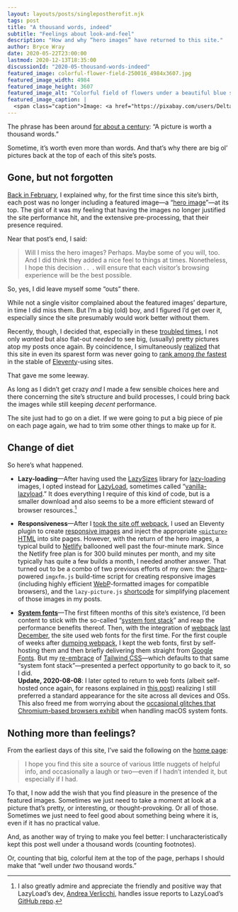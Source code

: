 ```yaml
---
layout: layouts/posts/singlepostherofit.njk
tags: post
title: "A thousand words, indeed"
subtitle: "Feelings about look-and-feel"
description: "How and why “hero images” have returned to this site."
author: Bryce Wray
date: 2020-05-22T23:00:00
lastmod: 2020-12-13T18:35:00
discussionId: "2020-05-thousand-words-indeed"
featured_image: colorful-flower-field-250016_4984x3607.jpg
featured_image_width: 4984
featured_image_height: 3607
featured_image_alt: "Colorful field of flowers under a beautiful blue sky"
featured_image_caption: |
  <span class="caption">Image: <a href="https://pixabay.com/users/DeltaWorks-37465/?utm_source=link-attribution&amp;utm_medium=referral&amp;utm_campaign=image&amp;utm_content=250016">Kohji Asakawa</a>; <a href="https://pixabay.com/?utm_source=link-attribution&amp;utm_medium=referral&amp;utm_campaign=image&amp;utm_content=250016">Pixabay</a>
---
```


The phrase has been around [for about a century](https://grammarist.com/proverb/a-picture-is-worth-a-thousand-words/): “A picture is worth a thousand words.”

Sometime, it’s worth even more than words. And that’s why there are big ol’ pictures back at the top of each of this site’s posts.

## Gone, but not forgotten

[Back in February](/posts/2020/02/so-much-for-heroes), I explained why, for the first time since this site’s birth, each post was no longer including a featured image—a “[hero image](https://en.wikipedia.org/wiki/Hero_image)”—at its top. The gist of it was my feeling that having the images no longer justified the site performance hit, and the extensive pre-processing, that their presence required.

Near that post’s end, I said:

> Will I miss the hero images? Perhaps. Maybe some of you will, too. And I did think they added a nice feel to things at times. Nonetheless, I hope this decision .&nbsp;.&nbsp;&nbsp;. will ensure that each visitor’s browsing experience will be the best possible.

So, yes, I did leave myself some “outs” there.

While not a single visitor complained about the featured images’ departure, in time I did miss them. But I’m a big (old) boy, and I figured I’d get over it, especially since the site presumably would work better without them.

Recently, though, I decided that, especially in these [troubled times](/posts/2020/03/coherence-covid-19), I not only *wanted* but also flat-out *needed* to see big, (usually) pretty pictures atop my posts once again. By coincidence, I simultaneously [realized](/posts/2020/05/mixed-nuts-2020-05) that this site in even its sparest form was never going to [rank among *the* fastest](https://www.11ty.dev/leaderboard/perf/) in the stable of [Eleventy](https://11ty.dev)-using sites.

That gave me some leeway.

As long as I didn’t get crazy *and* I made a few sensible choices here and there concerning the site’s structure and build processes, I could bring back the images while still keeping *decent* performance.

The site just had to go on a diet. If we were going to put a big piece of pie on each page again, we had to trim some other things to make up for it.

## Change of diet

So here’s what happened.

- **Lazy-loading**—After having used the [LazySizes](https://github.com/afarka/lazysizes) library for [lazy-loading](https://en.wikipedia.org/wiki/Lazy_loading) images, I opted instead for [LazyLoad](https://www.andreaverlicchi.eu/lazyload/), sometimes called “[vanilla-lazyload](https://www.npmjs.com/package/vanilla-lazyload).” It does everything I require of this kind of code, but is a smaller download and also seems to be a more efficient steward of browser resources.[^LLDev]

[^LLDev]: I also greatly admire and appreciate the friendly and positive way that LazyLoad’s dev, [Andrea Verlicchi](https://www.andreaverlicchi.eu/), handles issue reports to LazyLoad’s [GitHub repo](https://github.com/verlok/lazyload).

- **Responsiveness**—After I [took the site off webpack](/posts/2020/05/going-solo-eleventy), I used an Eleventy plugin to create [responsive images](https://developer.mozilla.org/en-US/docs/Learn/HTML/Multimedia_and_embedding/Responsive_images) and inject the appropriate [`<picture>` HTML](https://developer.mozilla.org/en-US/docs/Web/HTML/Element/picture) into site pages. However, with the return of the hero images, a typical build to [Netlify](https://netlify.com) ballooned well past the four-minute mark. Since the Netlify free plan is for 300 build minutes per month, and my site typically has quite a few builds a month, I needed another answer. That turned out to be a combo of two previous efforts of my own: the [Sharp](https://github.com/lovell/sharp)-powered `imgxfm.js` build-time script for creating responsive images (including highly efficient [WebP](https://developers.google.com/speed/webp)-formatted images for compatible browsers), and the `lazy-picture.js` [shortcode](https://11ty.dev/docs/shortcodes) for simplifying placement of those images in my posts.

- **[System fonts](/posts/2018/10/web-typography-part-2)**—The first fifteen months of this site’s existence, I’d been content to stick with the so-called “[system font stack](/posts/2018/10/web-typography-part-2)” and reap the performance benefits thereof. Then, with the integration of [webpack](https://webpack.js.org) [last December](/posts/2019/12/packing-up), the site used web fonts for the first time. For the first couple of weeks after [dumping webpack](/posts/2020/05/going-solo-eleventy), I kept the web fonts, first by self-hosting them and then briefly delivering them straight from [Google Fonts](https://fonts.google.com). But my [re-embrace](/posts/2020/05/going-solo-eleventy) of [Tailwind CSS](https://tailwindcss.com)—which defaults to that same “system font stack”—presented a perfect opportunity to go back to it, so I did.<br />**Update, 2020-08-08**: I later opted to return to web fonts (albeit self-hosted once again, for reasons explained in [this post](/posts/2020/08/google-fonts-privacy)) realizing I still preferred a standard appearance for the site across all devices and OSs. This also freed me from worrying about the [occasional glitches that Chromium-based browsers exhibit](https://www.coywolf.news/webmaster/chrome-81-breaks-system-fonts-bold/) when handling macOS system fonts.

## Nothing more than feelings?

From the earliest days of this site, I’ve said the following on the [home page](/):

> I hope you find this site a source of various little nuggets of helpful info, and occasionally a laugh or two—even if I hadn’t intended it, but especially if I had.

To that, I now add the wish that you find pleasure in the presence of the featured images. Sometimes we just need to take a moment at look at a picture that’s pretty, or interesting, or thought-provoking. Or all of those. Sometimes we just need to feel good about something being where it is, even if it has no practical value.

And, as another way of trying to make you feel better: I uncharacteristically kept this post well under a thousand words (counting footnotes). 

Or, counting that big, colorful item at the top of the page, perhaps I should make that “well under *two* thousand words.”